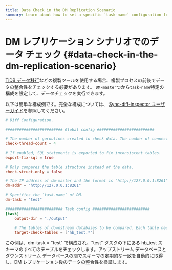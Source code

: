 ```yaml
---
title: Data Check in the DM Replication Scenario
summary: Learn about how to set a specific `task-name` configuration from `DM-master` to perform a data check.
---
```


# DM レプリケーション シナリオでのデータ チェック {#data-check-in-the-dm-replication-scenario}

[TiDB データ移行](/dm/dm-overview.md)などの複製ツールを使用する場合、複製プロセスの前後でデータの整合性をチェックする必要があります。 `DM-master`つから`task-name`特定の構成を設定して、データチェックを実行できます。

以下は簡単な構成例です。完全な構成については、 [Sync-diff-inspector ユーザーガイド](/sync-diff-inspector/sync-diff-inspector-overview.md)を参照してください。

```toml
# Diff Configuration.

######################### Global config #########################

# The number of goroutines created to check data. The number of connections between upstream and downstream databases are slightly greater than this value.
check-thread-count = 4

# If enabled, SQL statements is exported to fix inconsistent tables.
export-fix-sql = true

# Only compares the table structure instead of the data.
check-struct-only = false

# The IP address of dm-master and the format is "http://127.0.0.1:8261".
dm-addr = "http://127.0.0.1:8261"

# Specifies the `task-name` of DM.
dm-task = "test"

######################### Task config #########################
[task]
    output-dir = "./output"

    # The tables of downstream databases to be compared. Each table needs to contain the schema name and the table name, separated by '.'
    target-check-tables = ["hb_test.*"]
```

この例は、dm-task = &quot;test&quot; で構成され、&quot;test&quot; タスクの下にある hb_test スキーマのすべてのテーブルをチェックします。アップストリーム データベースとダウンストリーム データベースの間でスキーマの定期的な一致を自動的に取得し、DM レプリケーション後のデータの整合性を検証します。
